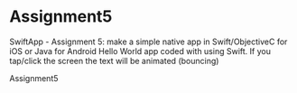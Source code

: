 Assignment5
===========
SwiftApp - Assignment 5: make a simple native app in Swift/ObjectiveC for iOS or Java for Android
Hello World app coded with using Swift. If you tap/click the screen the text will be animated (bouncing)

Assignment5
